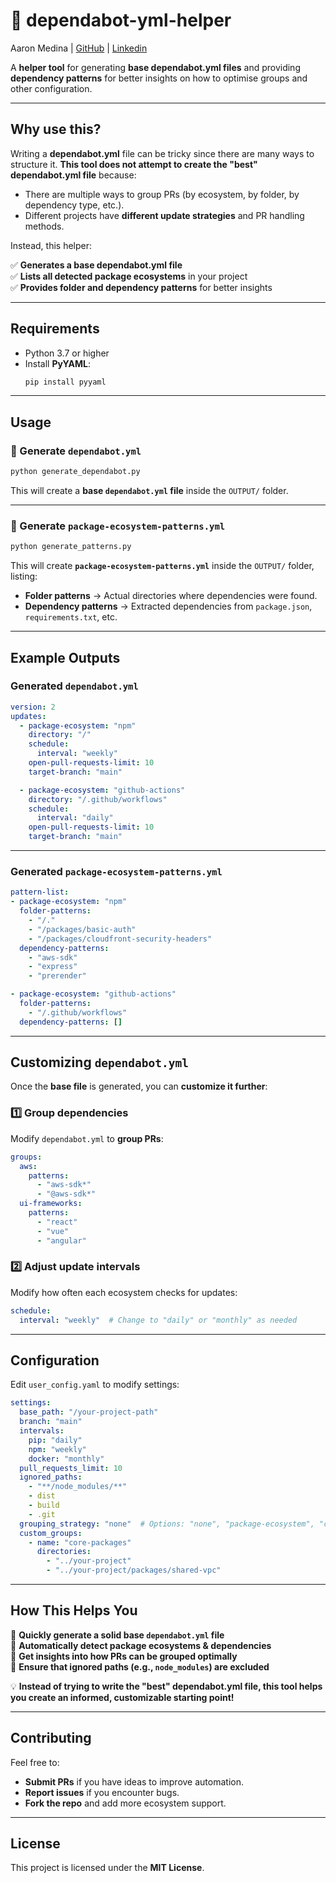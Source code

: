 # 🚀 dependabot-yml-helper

Aaron Medina | [GitHub](https://github.com/aaronmedina-dev) | [Linkedin](https://www.linkedin.com/in/aamedina/)

A **helper tool** for generating **base dependabot.yml files** and providing **dependency patterns** for better insights on how to optimise groups and other configuration.

---

## **Why use this?**
Writing a **dependabot.yml** file can be tricky since there are many ways to structure it. **This tool does not attempt to create the "best" dependabot.yml file** because:
- There are multiple ways to group PRs (by ecosystem, by folder, by dependency type, etc.).
- Different projects have **different update strategies** and PR handling methods.


Instead, this helper:

✅ **Generates a base dependabot.yml file**  
✅ **Lists all detected package ecosystems** in your project  
✅ **Provides folder and dependency patterns** for better insights  

---

## **Requirements**
- Python 3.7 or higher
- Install **PyYAML**:
  ```bash
  pip install pyyaml
  ```

---

## **Usage**
### **🔹 Generate `dependabot.yml`**
```bash
python generate_dependabot.py
```
This will create a **base `dependabot.yml` file** inside the `OUTPUT/` folder.

---

### **🔹 Generate `package-ecosystem-patterns.yml`**
```bash
python generate_patterns.py
```
This will create **`package-ecosystem-patterns.yml`** inside the `OUTPUT/` folder, listing:
- **Folder patterns** → Actual directories where dependencies were found.
- **Dependency patterns** → Extracted dependencies from `package.json`, `requirements.txt`, etc.

---

## **Example Outputs**
### **Generated `dependabot.yml`**
```yaml
version: 2
updates:
  - package-ecosystem: "npm"
    directory: "/"
    schedule:
      interval: "weekly"
    open-pull-requests-limit: 10
    target-branch: "main"

  - package-ecosystem: "github-actions"
    directory: "/.github/workflows"
    schedule:
      interval: "daily"
    open-pull-requests-limit: 10
    target-branch: "main"
```

---

### **Generated `package-ecosystem-patterns.yml`**
```yaml
pattern-list:
- package-ecosystem: "npm"
  folder-patterns:
    - "/."
    - "/packages/basic-auth"
    - "/packages/cloudfront-security-headers"
  dependency-patterns:
    - "aws-sdk"
    - "express"
    - "prerender"

- package-ecosystem: "github-actions"
  folder-patterns:
    - "/.github/workflows"
  dependency-patterns: []
```

---

## **Customizing `dependabot.yml`**
Once the **base file** is generated, you can **customize it further**:
### **1️⃣ Group dependencies**
Modify `dependabot.yml` to **group PRs**:
```yaml
groups:
  aws:
    patterns:
      - "aws-sdk*"
      - "@aws-sdk*"
  ui-frameworks:
    patterns:
      - "react"
      - "vue"
      - "angular"
```

### **2️⃣ Adjust update intervals**
Modify how often each ecosystem checks for updates:
```yaml
schedule:
  interval: "weekly"  # Change to "daily" or "monthly" as needed
```

---

## **Configuration**
Edit `user_config.yaml` to modify settings:
```yaml
settings:
  base_path: "/your-project-path"
  branch: "main"
  intervals:
    pip: "daily"
    npm: "weekly"
    docker: "monthly"
  pull_requests_limit: 10
  ignored_paths:
    - "**/node_modules/**"
    - dist
    - build
    - .git
  grouping_strategy: "none"  # Options: "none", "package-ecosystem", "custom"
  custom_groups:
    - name: "core-packages"
      directories:
        - "../your-project"
        - "../your-project/packages/shared-vpc"
```

---

## **How This Helps You**
📌 **Quickly generate a solid base `dependabot.yml` file**  
📌 **Automatically detect package ecosystems & dependencies**  
📌 **Get insights into how PRs can be grouped optimally**  
📌 **Ensure that ignored paths (e.g., `node_modules`) are excluded**  

💡 **Instead of trying to write the "best" dependabot.yml file, this tool helps you create an informed, customizable starting point!**

---

## **Contributing**
Feel free to:
- **Submit PRs** if you have ideas to improve automation.
- **Report issues** if you encounter bugs.
- **Fork the repo** and add more ecosystem support.

---

## **License**
This project is licensed under the **MIT License**.

